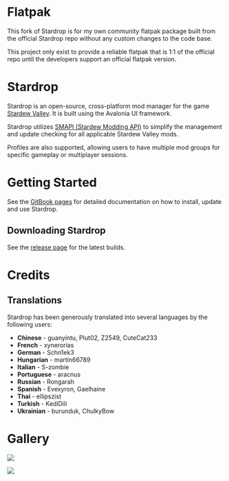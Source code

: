 # Flatpak

This fork of Stardrop is for my own community flatpak package built from the official Stardrop repo without any custom changes to the code base.

This project only exist to provide a reliable flatpak that is 1:1 of the official repo until the developers support an official flatpak version.

# Stardrop
 
Stardrop is an open-source, cross-platform mod manager for the game [Stardew Valley](https://www.stardewvalley.net/). It is built using the Avalonia UI framework.

Stardrop utilizes [SMAPI (Stardew Modding API)](https://smapi.io/) to simplify the management and update checking for all applicable Stardew Valley mods.

Profiles are also supported, allowing users to have multiple mod groups for specific gameplay or multiplayer sessions.

# Getting Started

See the [GitBook pages](https://floogen.gitbook.io/stardrop/) for detailed documentation on how to install, update and use Stardrop.

## Downloading Stardrop

See the [release page](https://github.com/Floogen/Stardrop/releases/latest) for the latest builds.

# Credits
## Translations
Stardrop has been generously translated into several languages by the following users:

* **Chinese** - guanyintu, PIut02, Z2549, CuteCat233
* **French** - xynerorias
* **German** - Schn1ek3
* **Hungarian** - martin66789
* **Italian** - S-zombie
* **Portuguese** - aracnus
* **Russian** - Rongarah
* **Spanish** - Evexyron, Gaelhaine
* **Thai** - ellipszist
* **Turkish** - KediDili
* **Ukrainian** - burunduk, ChulkyBow

# Gallery

![](https://imgur.com/WdjwfnG.gif)

![](https://imgur.com/kalsOjS.gif)
